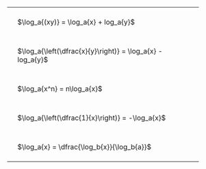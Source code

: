 ---
---

<style type="text/css">
#T_f9417 th.col_heading {
  text-align: left;
  font-size: 1em;
}
#T_f9417 td {
  text-align: left;
  font-size: 1em;
  padding: 1.5em;
}
#T_f9417_row0_col0, #T_f9417_row1_col0, #T_f9417_row2_col0, #T_f9417_row3_col0, #T_f9417_row4_col0 {
  width: 400px;
  white-space: pre-wrap;
}
</style>
<table id="T_f9417">
  <thead>
  </thead>
  <tbody>
    <tr>
      <td id="T_f9417_row0_col0" class="data row0 col0" >$\log_a{(xy)} = \log_a{x} + log_a{y}$</td>
    </tr>
    <tr>
      <td id="T_f9417_row1_col0" class="data row1 col0" >$\log_a{\left(\dfrac{x}{y}\right)} = \log_a{x} - log_a{y}$</td>
    </tr>
    <tr>
      <td id="T_f9417_row2_col0" class="data row2 col0" >$\log_a{x^n} = n\log_a{x}$</td>
    </tr>
    <tr>
      <td id="T_f9417_row3_col0" class="data row3 col0" >$\log_a{\left(\dfrac{1}{x}\right)} = -\log_a{x}$</td>
    </tr>
    <tr>
      <td id="T_f9417_row4_col0" class="data row4 col0" >$\log_a{x} = \dfrac{\log_b{x}}{\log_b{a}}$</td>
    </tr>
  </tbody>
</table>
